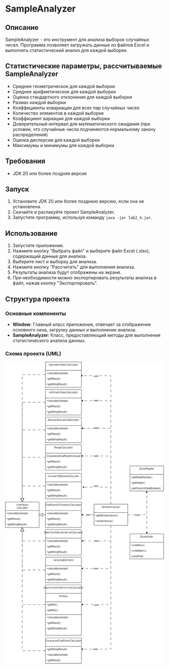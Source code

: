 # SampleAnalyzer

## Описание

SampleAnalyzer - это инструмент для анализа выборок случайных чисел. Программа позволяет загружать данные из файлов Excel и выполнять статистический анализ для каждой выборки.

## Статистические параметры, рассчитываемые SampleAnalyzer

- Среднее геометрическое для каждой выборки
- Среднее арифметическое для каждой выборки
- Оценка стандартного отклонения для каждой выборки
- Размах каждой выборки
- Коэффициенты ковариации для всех пар случайных чисел
- Количество элементов в каждой выборке
- Коэффициент вариации для каждой выборки
- Доверительный интервал для математического ожидания (при условии, что случайные числа подчиняются нормальному закону распределения)
- Оценка дисперсии для каждой выборки
- Максимумы и минимумы для каждой выборки

## Требования

- JDK 20 или более поздняя версия

## Запуск

1. Установите JDK 20 или более позднюю версию, если она не установлена.
2. Скачайте и распакуйте проект SampleAnalyzer.
3. Запустите программу, используя команду `java -jar lab2_4.jar`.

## Использование

1. Запустите приложение.
2. Нажмите кнопку "Выбрать файл" и выберите файл Excel (.xlsx), содержащий данные для анализа.
3. Выберите лист и выборку для анализа.
4. Нажмите кнопку "Рассчитать" для выполнения анализа.
5. Результаты анализа будут отображены на экране.
6. При необходимости можно экспортировать результаты анализа в файл, нажав кнопку "Экспортировать".

## Структура проекта

### Основные компоненты

- **Window**: Главный класс приложения, отвечает за отображение основного окна, загрузку данных и выполнение анализа.
- **SampleAnalyzer**: Класс, предоставляющий методы для выполнения статистического анализа данных.

### Схема проекта (UML)

![UML Diagram](files/schema.drawio.png)
